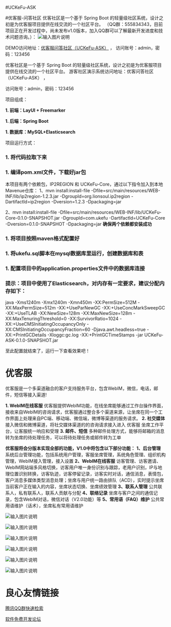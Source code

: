 #UCKeFu-ASK


#优客服-问答社区
优客社区是一个基于 Spring Boot 的轻量级社区系统，设计之初是为优客服项目提供在线交流的一个社区平台。
（QQ群：555834343，目前项目正在开发过程中，尚未发布v1.0版本，加入QQ群可以了解最新开发进度和技术问题咨询。）：
![输入图片说明](http://git.oschina.net/uploads/images/2017/0123/001823_7efad50c_1200081.png "在这里输入图片标题")

DEMO访问地址：[优客服问答社区（UCKeFu-ASK）](http://112.74.54.80:8080/) ， 访问账号：admin，密码：123456

优客社区是一个基于 Spring Boot 的轻量级社区系统，设计之初是为优客服项目提供在线交流的一个社区平台。
游客社区演示系统访问地址：优客问答社区（UCKeFu-ASK） ，

访问账号：admin，密码：123456

项目组成：

 **1. 前端：LayUI + Freemarker**
 
 **1. 后端：Spring Boot**

 **1. 数据库：MySQL+Elasticsearch** 

项目运行方式：

### 1.  将代码拉取下来

### 1. 编译pom.xml文件，下载好jar包
本项目有两个依赖包，IP2REGION 和 UCKeFu-Core，通过以下指令加入到本地Mavenue仓库：
1、mvn install:install-file  -Dfile=src/main/resources/WEB-INF/lib/ip2region-1.2.3.jar -DgroupId=org.lionsoul.ip2region -DartifactId=ip2region -Dversion=1.2.3 -Dpackaging=jar

2、mvn install:install-file  -Dfile=src/main/resources/WEB-INF/lib/UCKeFu-Core-0.1.0-SNAPSHOT.jar -DgroupId=com.ukefu -DartifactId=UCKeFu-Core -Dversion=0.1.0-SNAPSHOT -Dpackaging=jar
 **确保两个依赖都安装成功** 

### 1. 将项目按照maven格式配置好
### 1. 将ukefu.sql脚本在mysql数据库里运行，创建数据库和表


### 1. 配置项目中的application.properties文件中的数据库连接

### 提示：项目中使用了Elasticsearch，对内存有一定要求，建议分配内存如下：
java -Xms1240m -Xmx1240m -Xmn450m -XX:PermSize=512M  -XX:MaxPermSize=512m -XX:+UseParNewGC -XX:+UseConcMarkSweepGC -XX:+UseTLAB -XX:NewSize=128m -XX:MaxNewSize=128m -XX:MaxTenuringThreshold=0 -XX:SurvivorRatio=1024 -XX:+UseCMSInitiatingOccupancyOnly -XX:CMSInitiatingOccupancyFraction=60 -Djava.awt.headless=true  -XX:+PrintGCDetails -Xloggc:gc.log -XX:+PrintGCTimeStamps -jar UCKeFu-ASK-0.1.0-SNAPSHOT.jar


至此配置就结束了，运行一下查看效果吧！


# 优客服
优客服是一个多渠道融合的客户支持服务平台，包含WebIM，微信，电话，邮件，短信等接入渠道!

 **1. WebIM在线客服** 
优客服提供WebIM功能，在线坐席能够通过工作台操作界面，接收来自WebIM的咨询请求，优客服通过整合多个渠道来源，让坐席在同一个工作界面上处理来自PC端、移动端、微信端，微博等渠道的服务请求。
 **2. 社交媒体** 
接入微信和微博渠道，将社交媒体渠道的的咨询请求接入进入 优客服 坐席工作平台，让客服统一响应和受理
 **3. 邮件、短信** 
多种邮件处理方式，能够将邮箱的消息转为坐席的待处理任务，可以将待处理任务或邮件转为工单





 **优客服将会分版本实现全部的功能，V1.0中将包含以下部分功能：** 
 **1、后台管理**
系统后台管理功能，包括系统用户管理，客服坐席管理，系统角色管理、组织机构管理，WebIM接入管理，接入设置
 **2、WebIM在线客服**
访客管理、访客邀请、WebIM网站端多风格切换，访客用户唯一身份识别与跟踪，老用户识别，IP与地理位置识别转换，访客轨迹，访客停留记录，访客实时对话，通信消息，表情包，客户消息多媒体类型消息处理；坐席与用户统一路由排队（ACD），实时提示坐席当前客户正在输入的内容，坐席状态切换、坐席绩效管理
 **3、联系人管理**
公共联系人，私有联系人，联系人贡献与分配
 **4、联络记录**
坐席与客户之间的通信记录，包含WebIM对话，微信对话（V2.0功能）等
 **5、常用语（FAQ）维护**
公共常用语维护（话术），坐席私有常用语维护


![输入图片说明](http://git.oschina.net/uploads/images/2017/0205/104057_4a8ab4e9_1200081.png "在这里输入图片标题")

![输入图片说明](http://git.oschina.net/uploads/images/2017/0205/104114_95778c4c_1200081.png "在这里输入图片标题")

![输入图片说明](http://git.oschina.net/uploads/images/2017/0205/104132_323c5211_1200081.png "在这里输入图片标题")

![输入图片说明](http://git.oschina.net/uploads/images/2017/0205/104042_ca0fd40f_1200081.png "在这里输入图片标题")

![输入图片说明](http://git.oschina.net/uploads/images/2017/0206/224016_351784fa_1200081.png "在这里输入图片标题")

![输入图片说明](http://git.oschina.net/uploads/images/2017/0206/222355_531978d6_1200081.png "在这里输入图片标题")

 # 良心友情链接

[腾讯QQ群快速检索](http://u.720life.cn/s/8cf73f7c)

[软件免费开发论坛](http://u.720life.cn/s/bbb01dc0)